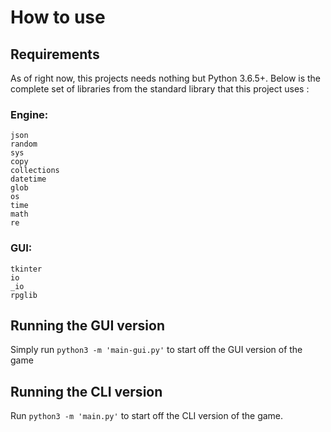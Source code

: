 # How to use

## Requirements

As of right now, this projects needs nothing but Python 3.6.5+. Below is the complete set of libraries from the standard library that this project uses :

### Engine:

```
json
random
sys
copy
collections
datetime
glob
os
time
math
re
```

### GUI:
```
tkinter
io
_io
rpglib
```

## Running the GUI version

Simply run `python3 -m 'main-gui.py'` to start off the GUI version of the game

## Running the CLI version

Run `python3 -m 'main.py'` to start off the CLI version of the game.
